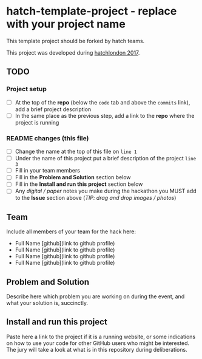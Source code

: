 # hatch-template-project - replace with your project name

This template project should be forked by hatch teams.

This project was developed during [hatchlondon 2017](http://hatchlondon.io).

## TODO

### Project setup

- [ ] At the top of the **repo** (below the `code` tab and above the `commits` link), add a brief project description
- [ ] In the same place as the previous step, add a link to the **repo** where the project is running

### README changes (this file)

- [ ] Change the name at the top of this file on `line 1`
- [ ] Under the name of this project put a brief description of the project `line 3`
- [ ] Fill in your team members
- [ ] Fill in the **Problem and Solution** section below
- [ ] Fill in the **Install and run this project** section below
- [ ] Any *digital / paper* notes you make during the hackathon you MUST add to the **Issue** section above (*TIP: drag and drop images / photos*)

## Team

Include all members of your team for the hack here:

* Full Name [github](link to github profile)
* Full Name [github](link to github profile)
* Full Name [github](link to github profile)
* Full Name [github](link to github profile)

## Problem and Solution

Describe here which problem you are working on during the event, and what your solution is, succinctly.

## Install and run this project

Paste here a link to the project if it is a running website, or some indications on how to use your code for other GitHub users who might be interested. The jury will take a look at what is in this repository during deliberations.
